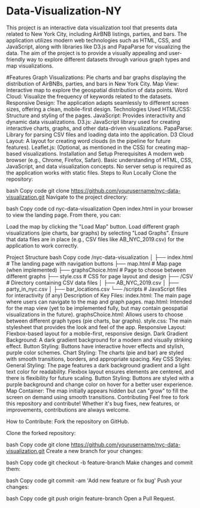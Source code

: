 # Data-Visualization-NY
This project is an interactive data visualization tool that presents data related to New York City, including AirBNB listings, parties, and bars. The application utilizes modern web technologies such as HTML, CSS, and JavaScript, along with libraries like D3.js and PapaParse for visualizing the data. The aim of the project is to provide a visually appealing and user-friendly way to explore different datasets through various graph types and map visualizations.

#Features
Graph Visualizations: Pie charts and bar graphs displaying the distribution of AirBNBs, parties, and bars in New York City.
Map View: Interactive map to explore the geospatial distribution of data points.
Word Cloud: Visualize the frequency of keywords related to the datasets.
Responsive Design: The application adapts seamlessly to different screen sizes, offering a clean, mobile-first design.
Technologies Used
HTML/CSS: Structure and styling of the pages.
JavaScript: Provides interactivity and dynamic data visualizations.
D3.js: JavaScript library used for creating interactive charts, graphs, and other data-driven visualizations.
PapaParse: Library for parsing CSV files and loading data into the application.
D3 Cloud Layout: A layout for creating word clouds (in the pipeline for future features).
Leaflet.js: (Optional, as mentioned in the CSS) for creating map-based visualizations.
Installation and Setup
Prerequisites
A modern web browser (e.g., Chrome, Firefox, Safari).
Basic understanding of HTML, CSS, JavaScript, and data visualization concepts.
No server setup is required as the application works with static files.
Steps to Run Locally
Clone the repository:

bash
Copy code
git clone https://github.com/yourusername/nyc-data-visualization.git
Navigate to the project directory:

bash
Copy code
cd nyc-data-visualization
Open index.html in your browser to view the landing page. From there, you can:

Load the map by clicking the "Load Map" button.
Load different graph visualizations (pie charts, bar graphs) by selecting "Load Graphs".
Ensure that data files are in place (e.g., CSV files like AB_NYC_2019.csv) for the application to work correctly.

Project Structure
bash
Copy code
/nyc-data-visualization
│
├── index.html           # The landing page with navigation buttons
├── map.html             # Map page (when implemented)
├── graphsChoice.html    # Page to choose between different graphs
├── style.css            # CSS for page layout and design
├── /CSV                 # Directory containing CSV data files
│   ├── AB_NYC_2019.csv
│   ├── party_in_nyc.csv
│   ├── bar_locations.csv
└── /scripts             # JavaScript files for interactivity (if any)
Description of Key Files:
index.html: The main page where users can navigate to the map and graph pages.
map.html: Intended for the map view (yet to be implemented fully, but may contain geospatial visualizations in the future).
graphsChoice.html: Allows users to choose between different graph types (pie charts, bar graphs).
style.css: The main stylesheet that provides the look and feel of the app.
Responsive Layout: Flexbox-based layout for a mobile-first, responsive design.
Dark Gradient Background: A dark gradient background for a modern and visually striking effect.
Button Styling: Buttons have interactive hover effects and stylish, purple color schemes.
Chart Styling: The charts (pie and bar) are styled with smooth transitions, borders, and appropriate spacing.
Key CSS Styles:
General Styling:
The page features a dark background gradient and a light text color for readability.
Flexbox layout ensures elements are centered, and there is flexibility for future scaling.
Button Styling:
Buttons are styled with a purple background and change color on hover for a better user experience.
Map Container:
The map initially appears hidden but can "grow" to fill the screen on demand using smooth transitions.
Contributing
Feel free to fork this repository and contribute! Whether it's bug fixes, new features, or improvements, contributions are always welcome.

How to Contribute:
Fork the repository on GitHub.

Clone the forked repository:

bash
Copy code
git clone https://github.com/yourusername/nyc-data-visualization.git
Create a new branch for your changes:

bash
Copy code
git checkout -b feature-branch
Make changes and commit them:

bash
Copy code
git commit -am 'Add new feature or fix bug'
Push your changes:

bash
Copy code
git push origin feature-branch
Open a Pull Request.
